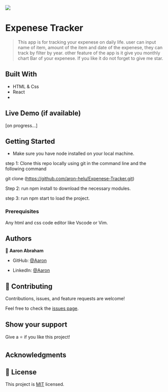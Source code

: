 ![](https://img.shields.io/badge/Microverse-blueviolet)

# Expenese Tracker

> This app is for tracking your expenese on daily life. user can input name of item, amount of the item and date of the expenese, they can track by filter by year. other feature of the app is it give you monthly chart Bar of your expenese. If you like it do not forget to give me star.

## Built With

- HTML & Css
- React
- 

## Live Demo (if available)
 [on progress...]

## Getting Started
- Make sure you have node installed on your local machine.

step 1: Clone this repo locally using git in the command line and the following command

git clone (https://github.com/aron-helu/Expenese-Tracker.git)

Step 2: run npm install to download the necessary modules.

step 3: run npm start to load the project.

### Prerequisites

Any html and css code editor like Vscode or Vim.


## Authors

👤 **Aaron Abraham**

- GitHub: [@Aaron](https://github.com/aron-helu)

- LinkedIn: [@Aaron](https://www.linkedin.com/in/aron-abraham-90a4321b0/)


## 🤝 Contributing

Contributions, issues, and feature requests are welcome!

Feel free to check the [issues page](../../issues/).



## Show your support

Give a ⭐️ if you like this project!

## Acknowledgments



## 📝 License

This project is [MIT](./MIT.md) licensed.
